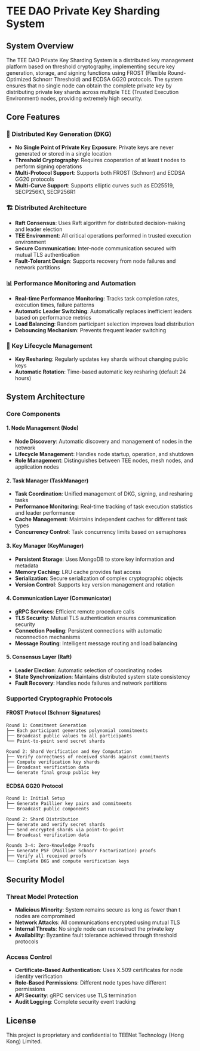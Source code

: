 # TEE DAO Private Key Sharding System

## System Overview

The TEE DAO Private Key Sharding System is a distributed key management platform based on threshold cryptography, implementing secure key generation, storage, and signing functions using FROST (Flexible Round-Optimized Schnorr Threshold) and ECDSA GG20 protocols. The system ensures that no single node can obtain the complete private key by distributing private key shards across multiple TEE (Trusted Execution Environment) nodes, providing extremely high security.

## Core Features

### 🔐 Distributed Key Generation (DKG)
- **No Single Point of Private Key Exposure**: Private keys are never generated or stored in a single location
- **Threshold Cryptography**: Requires cooperation of at least t nodes to perform signing operations
- **Multi-Protocol Support**: Supports both FROST (Schnorr) and ECDSA GG20 protocols
- **Multi-Curve Support**: Supports elliptic curves such as ED25519, SECP256K1, SECP256R1

### 🏗️ Distributed Architecture
- **Raft Consensus**: Uses Raft algorithm for distributed decision-making and leader election
- **TEE Environment**: All critical operations performed in trusted execution environment
- **Secure Communication**: Inter-node communication secured with mutual TLS authentication
- **Fault-Tolerant Design**: Supports recovery from node failures and network partitions

### 📊 Performance Monitoring and Automation
- **Real-time Performance Monitoring**: Tracks task completion rates, execution times, failure patterns
- **Automatic Leader Switching**: Automatically replaces inefficient leaders based on performance metrics
- **Load Balancing**: Random participant selection improves load distribution
- **Debouncing Mechanism**: Prevents frequent leader switching

### 🔄 Key Lifecycle Management
- **Key Resharing**: Regularly updates key shards without changing public keys
- **Automatic Rotation**: Time-based automatic key resharing (default 24 hours)

## System Architecture

### Core Components

#### 1. Node Management (Node)
- **Node Discovery**: Automatic discovery and management of nodes in the network
- **Lifecycle Management**: Handles node startup, operation, and shutdown
- **Role Management**: Distinguishes between TEE nodes, mesh nodes, and application nodes

#### 2. Task Manager (TaskManager)
- **Task Coordination**: Unified management of DKG, signing, and resharing tasks
- **Performance Monitoring**: Real-time tracking of task execution statistics and leader performance
- **Cache Management**: Maintains independent caches for different task types
- **Concurrency Control**: Task concurrency limits based on semaphores

#### 3. Key Manager (KeyManager)
- **Persistent Storage**: Uses MongoDB to store key information and metadata
- **Memory Caching**: LRU cache provides fast access
- **Serialization**: Secure serialization of complex cryptographic objects
- **Version Control**: Supports key version management and rotation

#### 4. Communication Layer (Communicator)
- **gRPC Services**: Efficient remote procedure calls
- **TLS Security**: Mutual TLS authentication ensures communication security
- **Connection Pooling**: Persistent connections with automatic reconnection mechanisms
- **Message Routing**: Intelligent message routing and load balancing

#### 5. Consensus Layer (Raft)
- **Leader Election**: Automatic selection of coordinating nodes
- **State Synchronization**: Maintains distributed system state consistency
- **Fault Recovery**: Handles node failures and network partitions

### Supported Cryptographic Protocols

#### FROST Protocol (Schnorr Signatures)
```
Round 1: Commitment Generation
├── Each participant generates polynomial commitments
├── Broadcast public values to all participants
└── Point-to-point send secret shards

Round 2: Shard Verification and Key Computation
├── Verify correctness of received shards against commitments
├── Compute verification key shards
├── Broadcast verification data
└── Generate final group public key
```

#### ECDSA GG20 Protocol
```
Round 1: Initial Setup
├── Generate Paillier key pairs and commitments
└── Broadcast public components

Round 2: Shard Distribution
├── Generate and verify secret shards
├── Send encrypted shards via point-to-point
└── Broadcast verification data

Rounds 3-4: Zero-Knowledge Proofs
├── Generate PSF (Paillier Schnorr Factorization) proofs
├── Verify all received proofs
└── Complete DKG and compute verification keys
```

## Security Model

### Threat Model Protection
- **Malicious Minority**: System remains secure as long as fewer than t nodes are compromised
- **Network Attacks**: All communications encrypted using mutual TLS
- **Internal Threats**: No single node can reconstruct the private key
- **Availability**: Byzantine fault tolerance achieved through threshold protocols

### Access Control
- **Certificate-Based Authentication**: Uses X.509 certificates for node identity verification
- **Role-Based Permissions**: Different node types have different permissions
- **API Security**: gRPC services use TLS termination
- **Audit Logging**: Complete security event tracking

## License

This project is proprietary and confidential to TEENet Technology (Hong Kong) Limited.